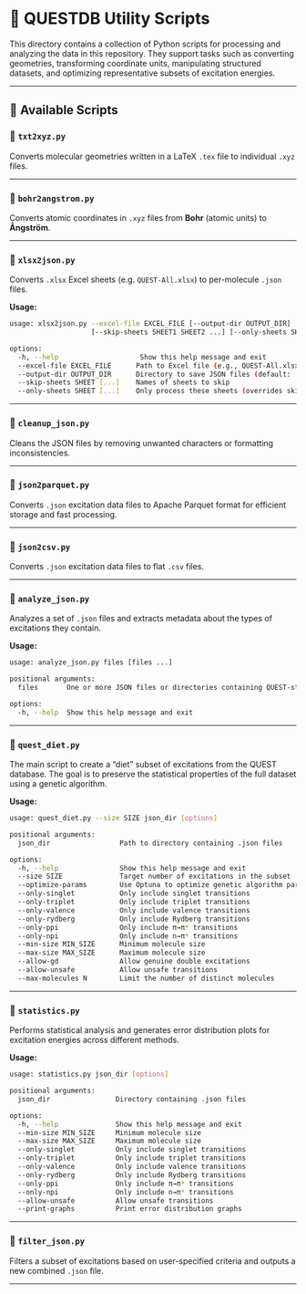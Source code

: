 # 🧪 QUESTDB Utility Scripts

This directory contains a collection of Python scripts for processing and analyzing the data in this repository. They support tasks such as converting geometries, transforming coordinate units, manipulating structured datasets, and optimizing representative subsets of excitation energies.

---

## 📜 Available Scripts

### 🔹 `txt2xyz.py`
Converts molecular geometries written in a LaTeX `.tex` file to individual `.xyz` files.

---

### 🔹 `bohr2angstrom.py`
Converts atomic coordinates in `.xyz` files from **Bohr** (atomic units) to **Ångström**.

---

### 🔹 `xlsx2json.py`
Converts `.xlsx` Excel sheets (e.g. `QUEST-All.xlsx`) to per-molecule `.json` files.

**Usage:**
```bash
usage: xlsx2json.py --excel-file EXCEL_FILE [--output-dir OUTPUT_DIR]
                    [--skip-sheets SHEET1 SHEET2 ...] [--only-sheets SHEET1 SHEET2 ...]

options:
  -h, --help                    Show this help message and exit
  --excel-file EXCEL_FILE      Path to Excel file (e.g., QUEST-All.xlsx)
  --output-dir OUTPUT_DIR      Directory to save JSON files (default: ./json)
  --skip-sheets SHEET [...]    Names of sheets to skip
  --only-sheets SHEET [...]    Only process these sheets (overrides skip)
```

---

### 🔹 `cleanup_json.py`
Cleans the JSON files by removing unwanted characters or formatting inconsistencies.

---

### 🔹 `json2parquet.py`
Converts `.json` excitation data files to Apache Parquet format for efficient storage and fast processing.

---

### 🔹 `json2csv.py`
Converts `.json` excitation data files to flat `.csv` files.

---

### 🔹 `analyze_json.py`
Analyzes a set of `.json` files and extracts metadata about the types of excitations they contain.

**Usage:**
```bash
usage: analyze_json.py files [files ...]

positional arguments:
  files       One or more JSON files or directories containing QUEST-style data

options:
  -h, --help  Show this help message and exit
```

---

### 🔹 `quest_diet.py`
The main script to create a “diet” subset of excitations from the QUEST database. The goal is to preserve the statistical properties of the full dataset using a genetic algorithm.

**Usage:**
```bash
usage: quest_diet.py --size SIZE json_dir [options]

positional arguments:
  json_dir                 Path to directory containing .json files

options:
  -h, --help               Show this help message and exit
  --size SIZE              Target number of excitations in the subset
  --optimize-params        Use Optuna to optimize genetic algorithm parameters
  --only-singlet           Only include singlet transitions
  --only-triplet           Only include triplet transitions
  --only-valence           Only include valence transitions
  --only-rydberg           Only include Rydberg transitions
  --only-ppi               Only include π→π* transitions
  --only-npi               Only include n→π* transitions
  --min-size MIN_SIZE      Minimum molecule size
  --max-size MAX_SIZE      Maximum molecule size
  --allow-gd               Allow genuine double excitations
  --allow-unsafe           Allow unsafe transitions
  --max-molecules N        Limit the number of distinct molecules
```

---

### 🔹 `statistics.py`
Performs statistical analysis and generates error distribution plots for excitation energies across different methods.

**Usage:**
```bash
usage: statistics.py json_dir [options]

positional arguments:
  json_dir                Directory containing .json files

options:
  -h, --help              Show this help message and exit
  --min-size MIN_SIZE     Minimum molecule size
  --max-size MAX_SIZE     Maximum molecule size
  --only-singlet          Only include singlet transitions
  --only-triplet          Only include triplet transitions
  --only-valence          Only include valence transitions
  --only-rydberg          Only include Rydberg transitions
  --only-ppi              Only include π→π* transitions
  --only-npi              Only include n→π* transitions
  --allow-unsafe          Allow unsafe transitions
  --print-graphs          Print error distribution graphs
```

---

### 🔹 `filter_json.py`
Filters a subset of excitations based on user-specified criteria and outputs a new combined `.json` file.

---

